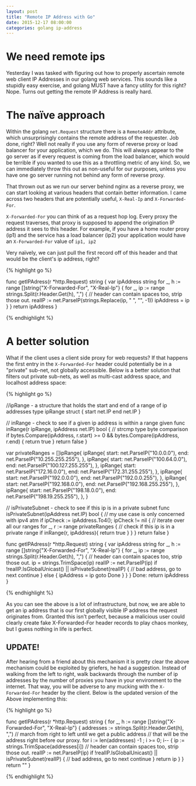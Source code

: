 ```yaml
---
layout: post
title: "Remote IP Address with Go"
date: 2015-12-17 08:00:00
categories: golang ip-address
---
```


# We need remote ips

Yesterday I was tasked with figuring out how to properly ascertain remote web
client IP Addresses in our golang web services.  This sounds like a stupidly 
easy exercise, and golang MUST have a fancy utility for this right?  Nope. 
Turns out getting the remote IP Address is really hard.

# The naïve approach

Within the golang `net.Request` structure there is a `RemoteAddr` attribute, 
which unsurprisingly contains the remote address of the requester.  Job done,
right?  Well not really if you use any form of reverse proxy or load balancer 
for your application, which we do.  This will always appear to the go server
as if every request is coming from the load balancer, which would be terrible
if you wanted to use this as a throttling metric of any kind.  So, we can 
immediately throw this out as non-useful for our purposes, unless you have one
go server running not behind any form of reverse proxy.

That thrown out as we run our server behind nginx as a reverse proxy, we can
start looking at various headers that contain better information.  I came across
two headers that are potentially useful, `X-Real-Ip` and `X-Forwarded-For`.

`X-Forwarded-For` you can think of as a request hop log.  Every proxy the request
traverses, that proxy is supposed to append the origination IP address it sees
to this header.  For example, if you have a home router proxy (ip1) and the 
service has a load balancer (ip2) your application would have an `X-Forwarded-For`
value of `ip1, ip2`

Very naïvely, we can just pull the first record off of this header and 
that would be the client's ip address, right?

{% highlight go %}

func getIPAdress(r *http.Request) string {
    var ipAddress string
    for _, h := range []string{"X-Forwarded-For", "X-Real-Ip"} {
        for _, ip := range strings.Split(r.Header.Get(h), ",") {
            // header can contain spaces too, strip those out.
            realIP := net.ParseIP(strings.Replace(ip, " ", "", -1))
            ipAddress = ip
        }
    }
    return ipAddress
}

{% endhighlight %}

# A better solution

What if the client uses a client side proxy for web requests?  If that happens
the first entry in the `X-Forwarded-For` header could potentially be in a "private"
sub-net, not globally accessible.  Below is a better solution that filters out
private sub-nets, as well as multi-cast address space, and localhost address space:

{% highlight go %}

//ipRange - a structure that holds the start and end of a range of ip addresses
type ipRange struct {
    start net.IP
    end net.IP
}

// inRange - check to see if a given ip address is within a range given
func inRange(r ipRange, ipAddress net.IP) bool {
    // strcmp type byte comparison
    if bytes.Compare(ipAddress, r.start) >= 0 && bytes.Compare(ipAddress, r.end) {
        return true
    }
    return false
}

var privateRanges = []ipRange{
    ipRange{
        start: net.ParseIP("10.0.0.0"),
        end:   net.ParseIP("10.255.255.255"),
    },
    ipRange{
        start: net.ParseIP("100.64.0.0"),
        end:   net.ParseIP("100.127.255.255"),
    },
    ipRange{
        start: net.ParseIP("172.16.0.0"),
        end:   net.ParseIP("172.31.255.255"),
    },
    ipRange{
        start: net.ParseIP("192.0.0.0"),
        end:   net.ParseIP("192.0.0.255"),
    },
    ipRange{
        start: net.ParseIP("192.168.0.0"),
        end:   net.ParseIP("192.168.255.255"),
    },
    ipRange{
        start: net.ParseIP("198.18.0.0"),
        end:   net.ParseIP("198.19.255.255"),
    },
}


// isPrivateSubnet - check to see if this ip is in a private subnet
func isPrivateSubnet(ipAddress net.IP) bool {
    // my use case is only concerned with ipv4 atm
    if ipCheck := ipAddress.To4(); ipCheck != nil {
        // iterate over all our ranges
        for _, r := range privateRanges {
            // check if this ip is in a private range
            if inRange(r, ipAddress){
                return true
            }
        }
    }
    return false
}

func getIPAdress(r *http.Request) string {
    var ipAddress string
    for _, h := range []string{"X-Forwarded-For", "X-Real-Ip"} {
        for _, ip := range strings.Split(r.Header.Get(h), ",") {
            // header can contain spaces too, strip those out.
            ip = strings.TrimSpace(ip)
            realIP := net.ParseIP(ip)
            if !realIP.IsGlobalUnicast() || isPrivateSubnet(realIP) {
                // bad address, go to next
                continue
            } else {
                ipAddress = ip
                goto Done
            }
        }
    }
Done:
    return ipAddress
}

{% endhighlight %}

As you can see the above is a lot of infrastructure, but now, we are able to get
an ip address that is our first globally visible IP address the request originates
from.  Granted this isn't perfect, because a malicious user could clearly create
fake X-Forwarded-For header records to play chaos monkey, but I guess nothing in
life is perfect.


## UPDATE!

After hearing from a friend about this mechanism it is pretty clear the above
mechanism could be exploited by griefers, he had a suggestion.  Instead of walking
from the left to right, walk backwards through the number of ip addresses by the
number of proxies you have in your environment to the internet.  That way, you 
will be adverse to any mucking with the `X-Forwarded-For` header by the client. 
Below is the updated version of the Above implementing this:

{% highlight go %}

func getIPAdress(r *http.Request) string {
    for _, h := range []string{"X-Forwarded-For", "X-Real-Ip"} {
        addresses := strings.Split(r.Header.Get(h), ",")
        // march from right to left until we get a public address
        // that will be the address right before our proxy.
        for i := len(addresses) -1 ; i >= 0; i-- {
            ip := strings.TrimSpace(addresses[i])
            // header can contain spaces too, strip those out.
            realIP := net.ParseIP(ip)
            if !realIP.IsGlobalUnicast() || isPrivateSubnet(realIP) {
                // bad address, go to next
                continue
            }
            return ip
        }
    }
    return ""
}

{% endhighlight %}
